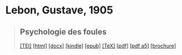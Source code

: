 # Lebon, Gustave, 1905

> ## Psychologie des foules
>  <a title="Source XML/TEI" class="mime48 tei" href="https://hurlus.github.io/tei/lebon1905_foules.xml">[TEI]</a>  <a title="HTML une page" class="mime48 html" href="https://hurlus.github.io/lebon1905_foules/lebon1905_foules.html">[html]</a>  <a title="Bureautique (LibreOffice, MS.Word)" class="mime48 docx" href="https://hurlus.github.io/lebon1905_foules/lebon1905_foules.docx">[docx]</a>  <a title="Amazon.kindle" class="mime48 mobi" href="https://hurlus.github.io/lebon1905_foules/lebon1905_foules.mobi">[kindle]</a>  <a title="EPUB, pour liseuses et téléphones" class="mime48 epub" href="https://hurlus.github.io/lebon1905_foules/lebon1905_foules.epub">[epub]</a>  <a title="LaTeX" class="mime48 tex" href="https://hurlus.github.io/lebon1905_foules/lebon1905_foules.tex">[TeX]</a>  <a title="PDF à imprimer, A4 2 colonnes" class="mime48 pdf" href="https://hurlus.github.io/lebon1905_foules/lebon1905_foules.pdf">[pdf]</a>  <a title="PDF à lire, A5 une colonne" class="mime48 a5" href="https://hurlus.github.io/lebon1905_foules/lebon1905_foules_a5.pdf">[pdf a5]</a>  <a title="Brochure à agrafer, pdf imposé pour imprimante recto/verso" class="mime48 brochure" href="https://hurlus.github.io/lebon1905_foules/lebon1905_foules_brochure.pdf">[brochure]</a> 
